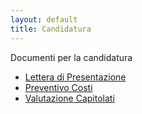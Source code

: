 ```yaml
---
layout: default
title: Candidatura
---
```

Documenti per la candidatura
- [Lettera di Presentazione](_docs/Candidatura/LetteraDiPresentazione.pdf)
- [Preventivo Costi](_docs/Candidatura/PreventivoCosti.pdf)
- [Valutazione Capitolati](_docs/Candidatura/ValutazioneCapitolati.pdf)
